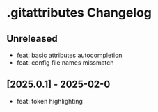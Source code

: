 <!-- Keep a Changelog guide -> https://keepachangelog.com -->

# .gitattributes Changelog

## Unreleased

- feat: basic attributes autocompletion
- feat: config file names missmatch

## [2025.0.1] - 2025-02-0

- feat: token highlighting
